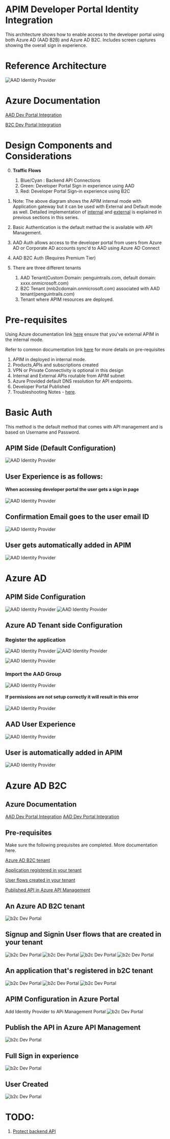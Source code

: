 
# APIM Developer Portal Identity Integration

This architecture shows how to enable access to the developer portal using both Azure AD (AAD B2B) and Azure AD B2C. Includes screen captures showing the overall sign in experience.

# Reference Architecture
![AAD Identity Provider](images/identity/apim-identity-architecture.png)


# Azure Documentation

[AAD Dev Portal Integration](https://docs.microsoft.com/en-us/azure/api-management/api-management-howto-aad)

[B2C Dev Portal Integration](https://docs.microsoft.com/en-us/azure/api-management/api-management-howto-aad-b2c)

# Design Components and Considerations

0. **Traffic Flows**
   
   1. Blue/Cyan : Backend API Connections
   2. Green: Developer Portal Sign in experience using AAD
   3. Red: Developer Portal Sign-in experience  using B2C
  

1. Note: The above diagram shows the APIM internal mode with Application gateway but it can be used with External and Default mode as well. Detailed implementation of [internal](README-internal.md) and [external](README-external.md) is explained in previous sections in this series.
2. Basic Authentication is the default methad the is available with API Management.
3. AAD Auth allows access to the developer portal from users from Azure AD or Corporate AD accounts sync'd to AAD using Azure AD Connect
4. AAD B2C Auth (Requires Premium Tier)
5. There are three different tenants
   1. AAD Tenant(Custom Domain: penguintrails.com, default domain: xxxx.onmicrosoft.com)
   2. B2C Tenant (nnb2cdomain.onmicrosoft.com) associated with AAD tenant(penguintrails.com)
   3. Tenant where APIM resources are deployed.


# Pre-requisites
Using Azure documentation link [here](https://docs.microsoft.com/en-us/azure/api-management/import-and-publish) ensure that you've external APIM in the internal mode.

Refer to common documentation link [here](README-common.md) for more details on pre-requisites
1. APIM in deployed in internal mode.
2. Products,APIs and subscriptions created
3. VPN or Private Connectivity is optional in this design
4. Internal and External APIs routable from APIM subnet
5. Azure Provided default DNS resolution for API endpoints.
6. Developer Portal Published
7. Troubleshooting Notes - [here](README-troubleshooting.md).

# Basic Auth

This method is the default method that comes with API management and is based on Username and Password.

## APIM Side (Default Configuration)


![AAD Identity Provider](images/identity/basic-auth.png)

## User Experience is as follows:

#### When accessing developer portal the user gets a sign in page
![AAD Identity Provider](images/identity/basic-sign-up-experience.png)

## Confirmation Email goes to the user email ID

![AAD Identity Provider](images/identity/basic-confirmation-email.png)



## User gets automatically added in APIM
![AAD Identity Provider](images/identity/basic-users.png)

# Azure AD

## APIM Side Configuration

![AAD Identity Provider](images/identity/aad-add-identity-provider.png)
![AAD Identity Provider](images/identity/aad-indentity-provider.png)

## Azure AD Tenant side Configuration

### Register the application

![AAD Identity Provider](images/identity/aad-register-app-developer-portal.png)
![AAD Identity Provider](images/identity/add-permissions-microsoft-graph.png)


![AAD Identity Provider](images/identity/aad-id-token.png)

### Import the AAD Group

![AAD Identity Provider](images/identity/apim-developer-aad-group.png)
#### If permissions are not setup correctly it will result in this error
![AAD Identity Provider](images/identity/graph-api-error.png)

## AAD User Experience
![AAD Identity Provider](images/identity/aad-signup-experience.png)
## User is automatically added in APIM
![AAD Identity Provider](images/identity/aad-users-after-registration.png)




# Azure AD B2C

## Azure Documentation
[AAD Dev Portal Integration](https://docs.microsoft.com/en-us/azure/api-management/api-management-howto-aad-b2c)
[AAD Dev Portal Integration](https://docs.microsoft.com/en-us/azure/active-directory-b2c/secure-api-management?tabs=app-reg-ga)

## Pre-requisites
Make sure the following prequisites are completed. More documentation here.

[Azure AD B2C tenant](https://docs.microsoft.com/en-us/azure/active-directory-b2c/tutorial-create-tenant)

[Application registered in your tenant](https://docs.microsoft.com/en-us/azure/active-directory-b2c/tutorial-register-applications?tabs=app-reg-ga)

[User flows created in your tenant](https://docs.microsoft.com/en-us/azure/active-directory-b2c/tutorial-create-user-flows?pivots=b2c-user-flow)
	
[Published API in Azure API Management](https://docs.microsoft.com/en-us/azure/api-management/import-and-publish)


## An Azure AD B2C tenant
![b2c Dev Portal](images/identity/b2c-tenant.png)

## Signup and Signin User flows that are created in your tenant
![b2c Dev Portal](images/identity/b2c-tenant-signin-up-user-flow.png)
![b2c Dev Portal](images/identity/idp.png)
![b2c Dev Portal](images/identity/b2c-claims.png)
![b2c Dev Portal](images/identity/b2c-user-attributes.png)



## An application that's registered in b2C  tenant

![b2c Dev Portal](images/identity/b2c-register-application.png)
![b2c Dev Portal](images/identity/b2c-redirect-URI-grant.png)
![b2c Dev Portal](images/identity/b2c-register-application.png)





## APIM Configuration in Azure Portal

Add Identity Provider to APi Management Portal
![b2c Dev Portal](images/identity/b2c-add-identity-provider.png)

## Publish the API in Azure API Management

![b2c Dev Portal](images/identity/b2c-publish-portal.png)

## Full Sign in experience

![b2c Dev Portal](images/identity/b2c-sign-up-experience.png)

## User Created
![b2c Dev Portal](images/identity/b2c-users.png)




# TODO:

1. [Protect backend API](https://docs.microsoft.com/en-us/azure/api-management/api-management-howto-protect-backend-with-aad)
